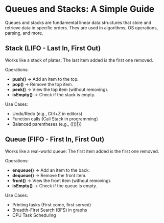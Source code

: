 # Queues and Stacks: A Simple Guide

Queues and stacks are fundamental linear data structures that store and retrieve data in specific orders.
They are used in algorithms, OS operations, parsing, and more.

## Stack (LIFO - Last In, First Out)

Works like a stack of plates: The last item added is the first one removed.

Operations:

- **push()** → Add an item to the top.
- **pop()** → Remove the top item.
- **peek()** → View the top item (without removing).
- **isEmpty()** → Check if the stack is empty.

Use Cases:

- Undo/Redo (e.g., Ctrl+Z in editors)
- Function calls (Call Stack in programming)
- Balanced parentheses (e.g., {[()]})

## Queue (FIFO - First In, First Out)

Works like a real-world queue: The first item added is the first one removed.

Operations:

- **enqueue()** → Add an item to the back.
- **dequeue()** → Remove the front item.
- **front()** → View the front item (without removing).
- **isEmpty()** → Check if the queue is empty.

Use Cases:

- Printing tasks (First come, first served)
- Breadth-First Search (BFS) in graphs
- CPU Task Scheduling
